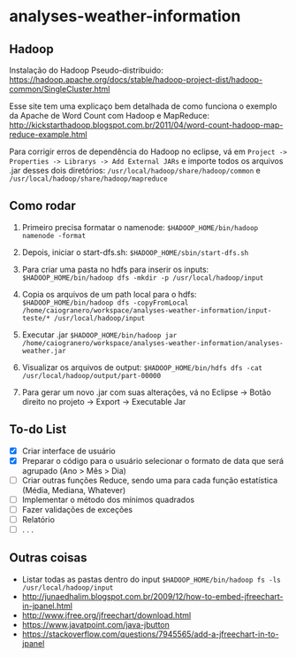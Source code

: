 # analyses-weather-information

## Hadoop

Instalação do Hadoop Pseudo-distribuido: https://hadoop.apache.org/docs/stable/hadoop-project-dist/hadoop-common/SingleCluster.html

Esse site tem uma explicaço bem detalhada de como funciona o exemplo da Apache de Word Count com Hadoop e MapReduce: http://kickstarthadoop.blogspot.com.br/2011/04/word-count-hadoop-map-reduce-example.html

Para corrigir erros de dependência do Hadoop no eclipse, vá em `Project -> Properties -> Librarys -> Add External JARs` e importe todos os arquivos .jar desses dois diretórios: `/usr/local/hadoop/share/hadoop/common` e `/usr/local/hadoop/share/hadoop/mapreduce`

## Como rodar

1. Primeiro precisa formatar o namenode: `$HADOOP_HOME/bin/hadoop namenode -format`

2. Depois, iniciar o start-dfs.sh: `$HADOOP_HOME/sbin/start-dfs.sh`

3. Para criar uma pasta no hdfs para inserir os inputs: `$HADOOP_HOME/bin/hadoop dfs -mkdir -p /usr/local/hadoop/input` 

4. Copia os arquivos de um path local para o hdfs: `$HADOOP_HOME/bin/hadoop dfs -copyFromLocal /home/caiogranero/workspace/analyses-weather-information/input-teste/* /usr/local/hadoop/input` 

5. Executar .jar `$HADOOP_HOME/bin/hadoop jar /home/caiogranero/workspace/analyses-weather-information/analyses-weather.jar`

6. Visualizar os arquivos de output: `$HADOOP_HOME/bin/hdfs dfs -cat /usr/local/hadoop/output/part-00000`

7. Para gerar um  novo .jar com suas alterações, vá no Eclipse -> Botão direito no projeto -> Export -> Executable Jar

## To-do List

- [x] Criar interface de usuário
- [x] Preparar o código para o usuário selecionar o formato de data que será agrupado (Ano > Mês > Dia)
- [ ] Criar outras funções Reduce, sendo uma para cada função estatística (Média, Mediana, Whatever)
- [ ] Implementar o método dos mínimos quadrados
- [ ] Fazer validações de exceções 
- [ ] Relatório
- [ ] . . . 

## Outras coisas

* Listar todas as pastas dentro do input `$HADOOP_HOME/bin/hadoop fs -ls /usr/local/hadoop/input`
* http://junaedhalim.blogspot.com.br/2009/12/how-to-embed-jfreechart-in-jpanel.html
* http://www.jfree.org/jfreechart/download.html
* https://www.javatpoint.com/java-jbutton
* https://stackoverflow.com/questions/7945565/add-a-jfreechart-in-to-jpanel
